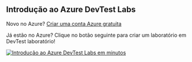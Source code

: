 ## <a name="get-started-with-azure-devtest-labs"></a>Introdução ao Azure DevTest Labs
Novo no Azure? [Criar uma conta Azure gratuita](https://azure.microsoft.com/free)

Já estão no Azure? Clique no botão seguinte para criar um laboratório em DevTest laboratório!

[![Introdução ao Azure DevTest Labs em minutos](./media/devtest-lab-try-it-out/get-started.png)](http://go.microsoft.com/fwlink/?LinkID=627034&clcid=0x409)